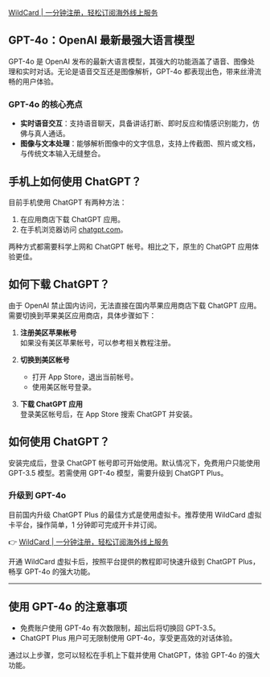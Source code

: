 [WildCard | 一分钟注册，轻松订阅海外线上服务](https://bit.ly/bewildcard)

## GPT-4o：OpenAI 最新最强大语言模型

GPT-4o 是 OpenAI 发布的最新大语言模型，其强大的功能涵盖了语音、图像处理和实时对话。无论是语音交互还是图像解析，GPT-4o 都表现出色，带来丝滑流畅的用户体验。

### GPT-4o 的核心亮点

- **实时语音交互**：支持语音聊天，具备讲话打断、即时反应和情感识别能力，仿佛与真人通话。
- **图像与文本处理**：能够解析图像中的文字信息，支持上传截图、照片或文档，与传统文本输入无缝整合。

## 手机上如何使用 ChatGPT？

目前手机使用 ChatGPT 有两种方法：

1. 在应用商店下载 ChatGPT 应用。
2. 在手机浏览器访问 [chatgpt.com](https://chatgpt.com)。

两种方式都需要科学上网和 ChatGPT 帐号。相比之下，原生的 ChatGPT 应用体验更佳。

## 如何下载 ChatGPT？

由于 OpenAI 禁止国内访问，无法直接在国内苹果应用商店下载 ChatGPT 应用。需要切换到苹果美区应用商店，具体步骤如下：

1. **注册美区苹果帐号**  
   如果没有美区苹果帐号，可以参考相关教程注册。

2. **切换到美区帐号**  
   - 打开 App Store，退出当前帐号。
   - 使用美区帐号登录。

3. **下载 ChatGPT 应用**  
   登录美区帐号后，在 App Store 搜索 ChatGPT 并安装。

## 如何使用 ChatGPT？

安装完成后，登录 ChatGPT 帐号即可开始使用。默认情况下，免费用户只能使用 GPT-3.5 模型。若需使用 GPT-4o 模型，需要升级到 ChatGPT Plus。

### 升级到 GPT-4o

目前国内升级 ChatGPT Plus 的最佳方式是使用虚拟卡。推荐使用 WildCard 虚拟卡平台，操作简单，1 分钟即可完成开卡并订阅。

👉 [WildCard | 一分钟注册，轻松订阅海外线上服务](https://bit.ly/bewildcard)

开通 WildCard 虚拟卡后，按照平台提供的教程即可快速升级到 ChatGPT Plus，畅享 GPT-4o 的强大功能。

---

## 使用 GPT-4o 的注意事项

- 免费账户使用 GPT-4o 有次数限制，超出后将切换回 GPT-3.5。
- ChatGPT Plus 用户可无限制使用 GPT-4o，享受更高效的对话体验。

通过以上步骤，您可以轻松在手机上下载并使用 ChatGPT，体验 GPT-4o 的强大功能。